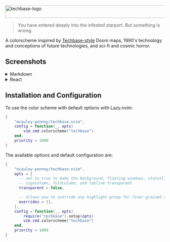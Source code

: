 <img width="535" height="40" alt="techbase-logo" src="https://github.com/user-attachments/assets/5d027d2f-e29e-4193-943c-6cc1ffbf3221" />

> You have entered deeply into the infested starport. But something is wrong.

A colorscheme inspired by [Techbase-style](https://doomwiki.org/wiki/Techbase_map) Doom maps, 1990's technology and conceptions of future technologies, and sci-fi and cosmic horror.

## Screenshots

<details>
<summary>Markdown</summary>

<img width="2370" height="1673" alt="techbase-markdown" src="https://github.com/user-attachments/assets/98cfec31-039b-4916-a661-8cd5ca451601" />

</details>

<details>
<summary>React</summary>

<img width="2242" height="1690" alt="techbase-react" src="https://github.com/user-attachments/assets/cd31475d-8719-4f48-8e24-8b8dc7cba51e" />

</details>

## Installation and Configuration

To use the color scheme with default options with Lazy.nvim:

```lua
{
    "mcauley-penney/techbase.nvim",
    config = function(_, opts)
        vim.cmd.colorscheme("techbase")
    end,
    priority = 1000
}
```

The available options and default configuration are:

```lua
{
    "mcauley-penney/techbase.nvim",
    opts = {
      -- set to true to make the background, floating windows, statusline,
      -- signcolumn, foldcolumn, and tabline transparent
      transparent = false,

      -- allows you to override any highlight group for finer-grained control
      overrides = {},
    },
    config = function(_, opts)
        require("techbase").setup(opts)
        vim.cmd.colorscheme("techbase")
    end,
    priority = 1000
}
```
